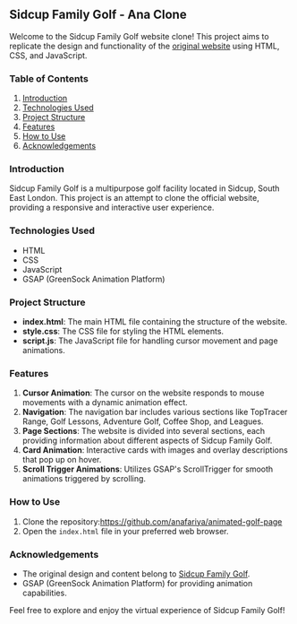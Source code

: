 ## Sidcup Family Golf - Ana Clone

Welcome to the Sidcup Family Golf website clone! This project aims to replicate the design and functionality of the [original website](https://sidcupfamilygolf.com/) using HTML, CSS, and JavaScript.

### Table of Contents
1. [Introduction](#introduction)
2. [Technologies Used](#technologies-used)
3. [Project Structure](#project-structure)
4. [Features](#features)
5. [How to Use](#how-to-use)
6. [Acknowledgements](#acknowledgements)

### Introduction <a name="introduction"></a>

Sidcup Family Golf is a multipurpose golf facility located in Sidcup, South East London. This project is an attempt to clone the official website, providing a responsive and interactive user experience.

### Technologies Used <a name="technologies-used"></a>

- HTML
- CSS
- JavaScript
- GSAP (GreenSock Animation Platform)

### Project Structure <a name="project-structure"></a>

- **index.html**: The main HTML file containing the structure of the website.
- **style.css**: The CSS file for styling the HTML elements.
- **script.js**: The JavaScript file for handling cursor movement and page animations.

### Features <a name="features"></a>

1. **Cursor Animation**: The cursor on the website responds to mouse movements with a dynamic animation effect.
2. **Navigation**: The navigation bar includes various sections like TopTracer Range, Golf Lessons, Adventure Golf, Coffee Shop, and Leagues.
3. **Page Sections**: The website is divided into several sections, each providing information about different aspects of Sidcup Family Golf.
4. **Card Animation**: Interactive cards with images and overlay descriptions that pop up on hover.
5. **Scroll Trigger Animations**: Utilizes GSAP's ScrollTrigger for smooth animations triggered by scrolling.

### How to Use <a name="how-to-use"></a>

1. Clone the repository:https://github.com/anafariya/animated-golf-page
2. Open the `index.html` file in your preferred web browser.

### Acknowledgements <a name="acknowledgements"></a>

- The original design and content belong to [Sidcup Family Golf](https://sidcupfamilygolf.com/).
- GSAP (GreenSock Animation Platform) for providing animation capabilities.

Feel free to explore and enjoy the virtual experience of Sidcup Family Golf!
